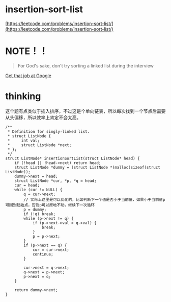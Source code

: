 # insertion-sort-list

[https://leetcode.com/problems/insertion-sort-list/](https://leetcode.com/problems/insertion-sort-list/)

# NOTE！！

> For God's sake, don't try sorting a linked list during the interview

[Get that job at Google](http://steve-yegge.blogspot.com/2008/03/get-that-job-at-google.html)

# thinking

这个题有点类似于插入排序，不过这是个单向链表，所以每次找到一个节点后需要从头偏移，所以效率上肯定不会太高。

```
/**
 * Definition for singly-linked list.
 * struct ListNode {
 *     int val;
 *     struct ListNode *next;
 * };
 */
struct ListNode* insertionSortList(struct ListNode* head) {
    if (!head || !head->next) return head;
    struct ListNode *dummy = (struct ListNode *)malloc(sizeof(struct ListNode));
    dummy->next = head;
    struct ListNode *cur, *p, *q = head;
    cur = head;
    while (cur != NULL) {
        q = cur->next;
        // 实际上这里是可以优化的，比如判断下一个值是否小于当前值，如果小于当前值p可回到起始点，否则p可以原地不动，继续下一次循环
        p = dummy;
        if (!q) break;
        while (p->next != q) {
            if (p->next->val > q->val) {
                break;
            }
            p = p->next;
        }
        if (p->next == q) {
            cur = cur->next;
            continue;
        }

        cur->next = q->next;
        q->next = p->next;
        p->next = q;
    }
    
    return dummy->next;
}
```
